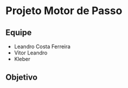 # Projeto Motor de Passo

## Equipe 

* Leandro Costa Ferreira
* Vitor Leandro
* Kleber

## Objetivo

